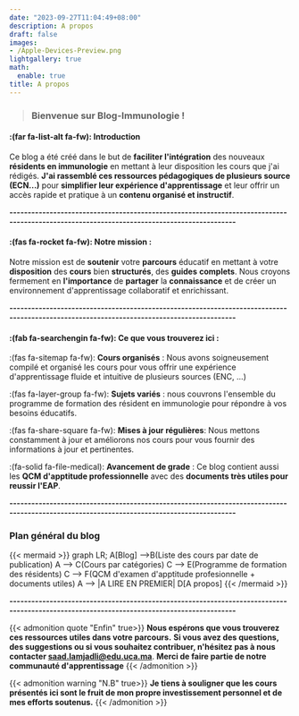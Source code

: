 ```yaml
---
date: "2023-09-27T11:04:49+08:00"
description: A propos
draft: false
images:
- /Apple-Devices-Preview.png
lightgallery: true
math:
  enable: true
title: A propos
---
```

> ### Bienvenue sur Blog-Immunologie !

#### :(far fa-list-alt fa-fw): Introduction
Ce blog a été créé dans le but de **faciliter l'intégration** des nouveaux **résidents en immunologie** en mettant à leur disposition les cours que j'ai rédigés. **J'ai rassemblé ces ressources pédagogiques de plusieurs source (ECN...)** pour **simplifier leur expérience d'apprentissage** et leur offrir un accès rapide et pratique à un **contenu organisé et instructif**.  

**------------------------------------------------------------------------------------------------------------------------------------------**

#### :(fas fa-rocket fa-fw): Notre mission :

Notre mission est de **soutenir** votre **parcours** éducatif en mettant à votre **disposition** des **cours** bien **structurés**, des **guides** **complets**. Nous croyons fermement en **l'importance** de **partager** la **connaissance** et de créer un environnement d'apprentissage collaboratif et enrichissant.

**------------------------------------------------------------------------------------------------------------------------------------------**

#### :(fab fa-searchengin fa-fw): Ce que vous trouverez ici :
:(fas fa-sitemap fa-fw): **Cours organisés**  : Nous avons soigneusement compilé et organisé les cours pour vous offrir une expérience d'apprentissage fluide et intuitive de plusieurs sources (ENC, ...)  

:(fas fa-layer-group fa-fw): **Sujets variés** : nous couvrons l'ensemble du programme de formation des résident en immunologie pour répondre à vos besoins éducatifs.

:(fas fa-share-square fa-fw): **Mises à jour régulières**: Nous mettons constamment à jour et améliorons nos cours pour vous fournir des informations à jour et pertinentes.

:(fa-solid fa-file-medical):  **Avancement de grade** : Ce blog contient aussi les **QCM d'apptitude professionnelle** avec des **documents très utiles pour reussir l'EAP**.

**------------------------------------------------------------------------------------------------------------------------------------------**

### Plan général du blog 
{{< mermaid >}}
graph LR;
    A[Blog] -->B(Liste des cours par date de publication)
    A --> C(Cours par catégories)
    C --> E(Programme de formation des résidents)
    C --> F(QCM d'examen d'apptitude profesionnelle + documents utiles)
    A --> |A LIRE EN PREMIER| D[A propos]
{{< /mermaid >}}

**------------------------------------------------------------------------------------------------------------------------------------------**

{{< admonition  quote "Enfin" true>}}
**Nous espérons que vous trouverez ces ressources utiles dans votre parcours.**
**Si vous avez des questions, des suggestions ou si vous souhaitez contribuer, n'hésitez pas à nous contacter saad.lamjadli@edu.uca.ma**.
**Merci de faire partie de notre communauté d'apprentissage**
{{< /admonition >}}

{{< admonition warning  "N.B" true>}}
**Je tiens à souligner que les cours présentés ici sont le fruit de mon propre investissement personnel et de mes efforts soutenus.**
{{< /admonition >}}